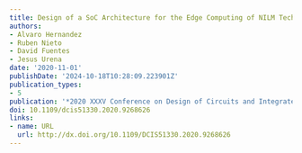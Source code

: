 ```yaml
---
title: Design of a SoC Architecture for the Edge Computing of NILM Techniques
authors:
- Alvaro Hernandez
- Ruben Nieto
- David Fuentes
- Jesus Urena
date: '2020-11-01'
publishDate: '2024-10-18T10:28:09.223901Z'
publication_types:
- 5
publication: '*2020 XXXV Conference on Design of Circuits and Integrated Systems (DCIS)*'
doi: 10.1109/dcis51330.2020.9268626
links:
- name: URL
  url: http://dx.doi.org/10.1109/DCIS51330.2020.9268626
---
```

